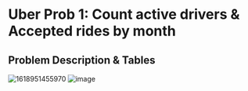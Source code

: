 # Uber Prob 1: Count active drivers & Accepted rides by month

## Problem Description & Tables
![1618951455970](https://user-images.githubusercontent.com/60673352/115581236-d1494980-a295-11eb-9223-736847df644b.jpg)
![image](https://user-images.githubusercontent.com/60673352/115581719-4452c000-a296-11eb-8b18-a6844392a079.png)
